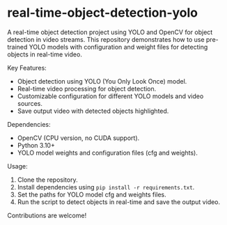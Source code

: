 # real-time-object-detection-yolo
A real-time object detection project using YOLO and OpenCV for object detection in video streams. This repository demonstrates how to use pre-trained YOLO models with configuration and weight files for detecting objects in real-time video.

Key Features:
- Object detection using YOLO (You Only Look Once) model.
- Real-time video processing for object detection.
- Customizable configuration for different YOLO models and video sources.
- Save output video with detected objects highlighted.

Dependencies:
- OpenCV (CPU version, no CUDA support).
- Python 3.10+
- YOLO model weights and configuration files (cfg and weights).

Usage:
1. Clone the repository.
2. Install dependencies using `pip install -r requirements.txt`.
3. Set the paths for YOLO model cfg and weights files.
4. Run the script to detect objects in real-time and save the output video.

Contributions are welcome!
